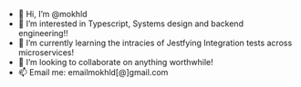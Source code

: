 - 👋 Hi, I’m @mokhld
- 👀 I’m interested in Typescript, Systems design and backend engineering!!
- 🌱 I’m currently learning the intracies of Jestfying Integration tests across microservices!
- 💞️ I’m looking to collaborate on anything worthwhile!
- 📫 Email me: emailmokhld[@]gmail.com

<!---
mokhld/mokhld is a ✨ special ✨ repository because its `README.md` (this file) appears on your GitHub profile.
You can click the Preview link to take a look at your changes.
--->
